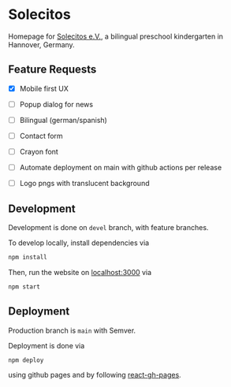 # Solecitos

Homepage for [Solecitos e.V.](https://www.solecitos.de/), a bilingual preschool kindergarten in Hannover, Germany.

## Feature Requests

- [x] Mobile first UX
- [ ] Popup dialog for news
- [ ] Bilingual (german/spanish)
- [ ] Contact form
- [ ] Crayon font
- [ ] Automate deployment on main with github actions per release
- [ ] Logo pngs with translucent background


## Development

Development is done on `devel` branch, with feature branches.

To develop locally, install dependencies via

```bash
npm install
```

Then, run the website on [localhost:3000](localhost:3000) via

```bash
npm start
```

## Deployment

Production branch is `main` with Semver.

Deployment is done via

```bash
npm deploy
```

using github pages and by following [react-gh-pages](https://github.com/gitname/react-gh-pages). 